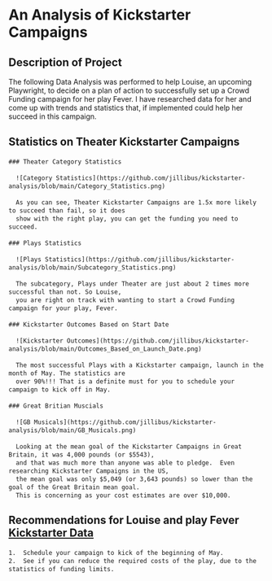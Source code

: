 # An Analysis of Kickstarter Campaigns

## Description of Project
   The following Data Analysis was performed to help Louise, an upcoming Playwright, to decide on a 
   plan of action to successfully set up a Crowd Funding campaign for her play Fever.  I have researched
   data for her and come up with trends and statistics that, if implemented could help her succeed in 
   this campaign.
  
 ## Statistics on Theater Kickstarter Campaigns
    
    ### Theater Category Statistics 
    
      ![Category Statistics](https://github.com/jillibus/kickstarter-analysis/blob/main/Category_Statistics.png)
    
      As you can see, Theater Kickstarter Campaigns are 1.5x more likely to succeed than fail, so it does 
      show with the right play, you can get the funding you need to succeed.
    
    ### Plays Statistics 
    
      ![Plays Statistics](https://github.com/jillibus/kickstarter-analysis/blob/main/Subcategory_Statistics.png)
    
      The subcategory, Plays under Theater are just about 2 times more successful than not. So Louise, 
      you are right on track with wanting to start a Crowd Funding campaign for your play, Fever.
    
    ### Kickstarter Outcomes Based on Start Date 
    
      ![Kickstarter Outcomes](https://github.com/jillibus/kickstarter-analysis/blob/main/Outcomes_Based_on_Launch_Date.png)
    
      The most successful Plays with a Kickstarter campaign, launch in the month of May. The statistics are 
      over 90%!!! That is a definite must for you to schedule your campaign to kick off in May.
    
    ### Great Britian Muscials 
    
      ![GB Musicals](https://github.com/jillibus/kickstarter-analysis/blob/main/GB_Musicals.png)
    
      Looking at the mean goal of the Kickstarter Campaigns in Great Britain, it was 4,000 pounds (or $5543), 
      and that was much more than anyone was able to pledge.  Even researching Kickstarter Campaigns in the US, 
      the mean goal was only $5,049 (or 3,643 pounds) so lower than the goal of the Great Britain mean goal.  
      This is concerning as your cost estimates are over $10,000.  
    
  ## Recommendations for Louise and play Fever [Kickstarter Data](hughes-kickstarter.xlsx.zip)
  
    1.  Schedule your campaign to kick of the beginning of May.
    2.  See if you can reduce the required costs of the play, due to the statistics of funding limits.
    
